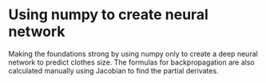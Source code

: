 # Using numpy to create  neural network
Making the foundations strong by using numpy only to create a deep neural network to predict clothes size. The formulas for backpropagation are also calculated manually using Jacobian to find the partial derivates. 
